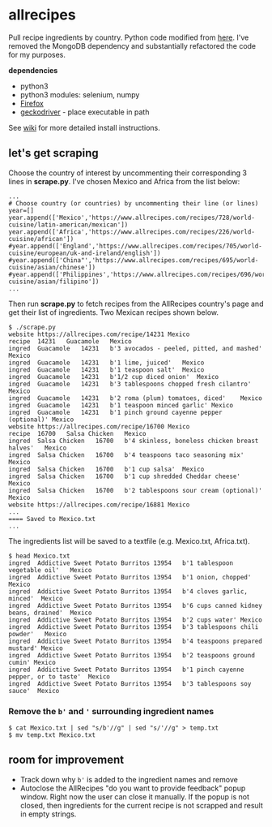 # allrecipes

Pull recipe ingredients by country. Python code modified from [here](https://nycdatascience.com/blog/student-works/recipes-scraping-top-20-recipes-allrecipes/). I've removed the MongoDB dependency and substantially refactored the code for my purposes.

**dependencies**

* python3
* python3 modules: selenium, numpy
* [Firefox](https://www.mozilla.org/en-US/firefox/new/)
* [geckodriver](https://github.com/mozilla/geckodriver/releases) - place executable in path 

See [wiki](https://github.com/j23414/allrecipes/wiki/Installation) for more detailed install instructions.

## let's get scraping
Choose the country of interest by uncommenting their corresponding 3 lines in **scrape.py**. I've chosen Mexico and Africa from the list below:

```
...
# Choose country (or countries) by uncommenting their line (or lines)
year=[]
year.append(['Mexico','https://www.allrecipes.com/recipes/728/world-cuisine/latin-american/mexican'])
year.append(['Africa','https://www.allrecipes.com/recipes/226/world-cuisine/african'])
#year.append(['England','https://www.allrecipes.com/recipes/705/world-cuisine/european/uk-and-ireland/english'])
#year.append(['China"','https://www.allrecipes.com/recipes/695/world-cuisine/asian/chinese'])
#year.append(['Philippines','https://www.allrecipes.com/recipes/696/world-cuisine/asian/filipino'])
...
```

Then run **scrape.py** to fetch recipes from the AllRecipes country's page and get their list of ingredients. Two Mexican recipes shown below.

```
$ ./scrape.py
website	https://allrecipes.com/recipe/14231	Mexico
recipe	14231	Guacamole	Mexico
ingred	Guacamole	14231	b'3 avocados - peeled, pitted, and mashed'	Mexico
ingred	Guacamole	14231	b'1 lime, juiced'	Mexico
ingred	Guacamole	14231	b'1 teaspoon salt'	Mexico
ingred	Guacamole	14231	b'1/2 cup diced onion'	Mexico
ingred	Guacamole	14231	b'3 tablespoons chopped fresh cilantro'	Mexico
ingred	Guacamole	14231	b'2 roma (plum) tomatoes, diced'	Mexico
ingred	Guacamole	14231	b'1 teaspoon minced garlic'	Mexico
ingred	Guacamole	14231	b'1 pinch ground cayenne pepper (optional)'	Mexico
website	https://allrecipes.com/recipe/16700	Mexico
recipe	16700	Salsa Chicken	Mexico
ingred	Salsa Chicken	16700	b'4 skinless, boneless chicken breast halves'	Mexico
ingred	Salsa Chicken	16700	b'4 teaspoons taco seasoning mix'	Mexico
ingred	Salsa Chicken	16700	b'1 cup salsa'	Mexico
ingred	Salsa Chicken	16700	b'1 cup shredded Cheddar cheese'	Mexico
ingred	Salsa Chicken	16700	b'2 tablespoons sour cream (optional)'	Mexico
website	https://allrecipes.com/recipe/16881	Mexico
...
==== Saved to Mexico.txt
...
```

The ingredients list will be saved to a textfile (e.g. Mexico.txt, Africa.txt). 

```
$ head Mexico.txt
ingred	Addictive Sweet Potato Burritos	13954	b'1 tablespoon vegetable oil'	Mexico
ingred	Addictive Sweet Potato Burritos	13954	b'1 onion, chopped'	Mexico
ingred	Addictive Sweet Potato Burritos	13954	b'4 cloves garlic, minced'	Mexico
ingred	Addictive Sweet Potato Burritos	13954	b'6 cups canned kidney beans, drained'	Mexico
ingred	Addictive Sweet Potato Burritos	13954	b'2 cups water'	Mexico
ingred	Addictive Sweet Potato Burritos	13954	b'3 tablespoons chili powder'	Mexico
ingred	Addictive Sweet Potato Burritos	13954	b'4 teaspoons prepared mustard'	Mexico
ingred	Addictive Sweet Potato Burritos	13954	b'2 teaspoons ground cumin'	Mexico
ingred	Addictive Sweet Potato Burritos	13954	b'1 pinch cayenne pepper, or to taste'	Mexico
ingred	Addictive Sweet Potato Burritos	13954	b'3 tablespoons soy sauce'	Mexico
```

### Remove the `b'` and `'` surrounding ingredient names

```
$ cat Mexico.txt | sed "s/b'//g" | sed "s/'//g" > temp.txt
$ mv temp.txt Mexico.txt
```

## room for improvement

* Track down why `b'` is added to the ingredient names and remove
* Autoclose the AllRecipes "do you want to provide feedback" popup window. Right now the user can close it manually. If the popup is not closed, then ingredients for the current recipe is not scrapped and result in empty strings.
